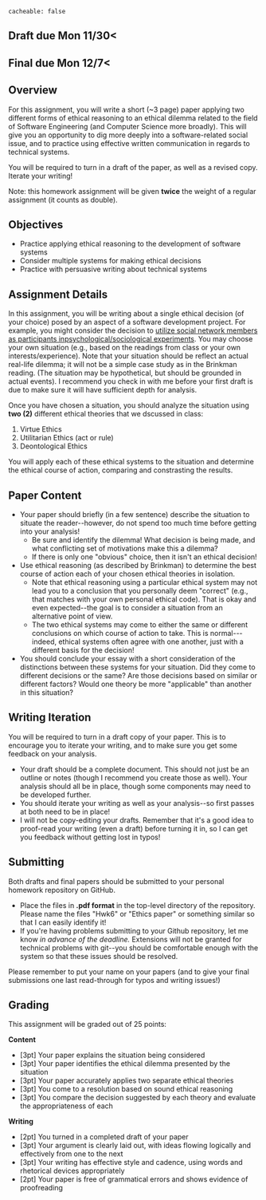 ```
cacheable: false
```
## **Draft due  Mon 11/30<**
## **Final due  Mon 12/7<**

## Overview

For this assignment, you will write a short (~3 page) paper applying two different forms of ethical reasoning to an ethical dilemma related to the field of Software Engineering (and Computer Science more broadly). This will give you an opportunity to dig more deeply into a software-related social issue, and to practice using effective written communication in regards to technical systems.

You will be required to turn in a draft of the paper, as well as a revised copy. Iterate your writing!

Note: this homework assignment will be given **twice** the weight of a regular assignment (it counts as double).

## Objectives

* Practice applying ethical reasoning to the development of software systems
* Consider multiple systems for making ethical decisions
* Practice with persuasive writing about technical systems

## Assignment Details

In this assignment, you will be writing about a single ethical decision (of your choice) posed by an aspect of a software development project. For example, you might consider the decision to [utilize social network members as participants inpsychological/sociological experiments](http://www.wsj.com/articles/furor-erupts-over-facebook-experiment-on-users-1404085840). You may choose your own situation (e.g., based on the readings from class or your own interests/experience). Note that your situation should be reflect an actual real-life dilemma; it will not be a simple case study as in the Brinkman reading. (The situation may be hypothetical, but should be grounded in actual events). I recommend you check in with me before your first draft is due to make sure it will have sufficient depth for analysis.

Once you have chosen a situation, you should analyze the situation using **two (2)** different ethical theories that we dscussed in class:

1. Virtue Ethics
2. Utilitarian Ethics (act or rule)
3. Deontological Ethics

You will apply each of these ethical systems to the situation and determine the ethical course of action, comparing and constrasting the results.

## Paper Content

* Your paper should briefly (in a few sentence) describe the situation to situate the reader--however, do not spend too much time before getting into your analysis!
  * Be sure and identify the dilemma! What decision is being made, and what conflicting set of motivations make this a dilemma?
  * If there is only one "obvious" choice, then it isn't an ethical decision!
* Use ethical reasoning (as described by Brinkman) to determine the best course of action each of your chosen ethical theories in isolation.
  * Note that ethical reasoning using a particular ethical system may not lead you to a conclusion that you personally deem "correct" (e.g., that matches with your own personal ethical code). That is okay and even expected--the goal is to consider a situation from an alternative point of view.
  * The two ethical systems may come to either the same or different conclusions on which course of action to take. This is normal---indeed, ethical systems often agree with one another, just with a different basis for the decision!
* You should conclude your essay with a short consideration of the distinctions between these systems for your situation. Did they come to different decisions or the same? Are those decisions based on similar or different factors? Would one theory be more "applicable" than another in this situation?

## Writing Iteration

You will be required to turn in a draft copy of your paper. This is to encourage you to iterate your writing, and to make sure you get some feedback on your analysis.

* Your draft should be a complete document. This should not just be an outline or notes (though I recommend you create those as well). Your analysis should all be in place, though some components may need to be developed further.
* You should iterate your writing as well as your analysis--so first passes at both need to be in place!
* I will not be copy-editing your drafts. Remember that it's a good idea to proof-read your writing (even a draft) before turning it in, so I can get you feedback without getting lost in typos!

## Submitting

Both drafts and final papers should be submitted to your personal homework repository on GitHub.

* Place the files in **.pdf format** in the top-level directory of the repository. Please name the files "Hwk6" or "Ethics paper" or something similar so that I can easily identify it!
* If you're having problems submitting to your Github repository, let me know *in advance of the deadline.* Extensions will not be granted for technical problems with git--you should be comfortable enough with the system so that these issues should be resolved.

Please remember to put your name on your papers (and to give your final submissions one last read-through for typos and writing issues!)

## Grading

This assignment will be graded out of 25 points:

**Content**
* [3pt] Your paper explains the situation being considered
* [3pt] Your paper identifies the ethical dilemma presented by the situation
* [3pt] Your paper accurately applies two separate ethical theories
* [3pt] You come to a resolution based on sound ethical reasoning
* [3pt] You compare the decision suggested by each theory and evaluate the appropriateness of each

**Writing**
* [2pt] You turned in a completed draft of your paper
* [3pt] Your argument is clearly laid out, with ideas flowing logically and effectively from one to the next
* [3pt] Your writing has effective style and cadence, using words and rhetorical devices appropriately
* [2pt] Your paper is free of grammatical errors and shows evidence of proofreading
